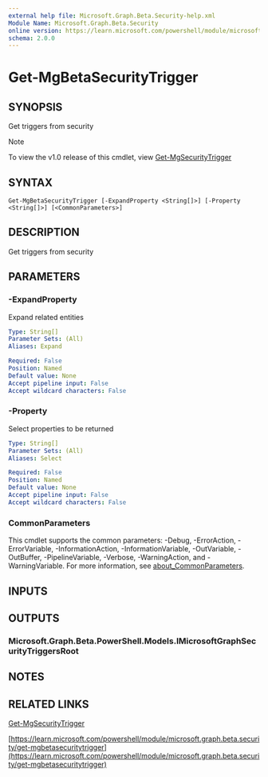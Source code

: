 ```yaml
---
external help file: Microsoft.Graph.Beta.Security-help.xml
Module Name: Microsoft.Graph.Beta.Security
online version: https://learn.microsoft.com/powershell/module/microsoft.graph.beta.security/get-mgbetasecuritytrigger
schema: 2.0.0
---
```


# Get-MgBetaSecurityTrigger

## SYNOPSIS
Get triggers from security

> [!NOTE]
> To view the v1.0 release of this cmdlet, view [Get-MgSecurityTrigger](/powershell/module/Microsoft.Graph.Security/Get-MgSecurityTrigger?view=graph-powershell-1.0)

## SYNTAX

```
Get-MgBetaSecurityTrigger [-ExpandProperty <String[]>] [-Property <String[]>] [<CommonParameters>]
```

## DESCRIPTION
Get triggers from security

## PARAMETERS

### -ExpandProperty
Expand related entities

```yaml
Type: String[]
Parameter Sets: (All)
Aliases: Expand

Required: False
Position: Named
Default value: None
Accept pipeline input: False
Accept wildcard characters: False
```

### -Property
Select properties to be returned

```yaml
Type: String[]
Parameter Sets: (All)
Aliases: Select

Required: False
Position: Named
Default value: None
Accept pipeline input: False
Accept wildcard characters: False
```

### CommonParameters
This cmdlet supports the common parameters: -Debug, -ErrorAction, -ErrorVariable, -InformationAction, -InformationVariable, -OutVariable, -OutBuffer, -PipelineVariable, -Verbose, -WarningAction, and -WarningVariable. For more information, see [about_CommonParameters](http://go.microsoft.com/fwlink/?LinkID=113216).

## INPUTS

## OUTPUTS

### Microsoft.Graph.Beta.PowerShell.Models.IMicrosoftGraphSecurityTriggersRoot
## NOTES

## RELATED LINKS
[Get-MgSecurityTrigger](/powershell/module/Microsoft.Graph.Security/Get-MgSecurityTrigger?view=graph-powershell-1.0)

[https://learn.microsoft.com/powershell/module/microsoft.graph.beta.security/get-mgbetasecuritytrigger](https://learn.microsoft.com/powershell/module/microsoft.graph.beta.security/get-mgbetasecuritytrigger)



